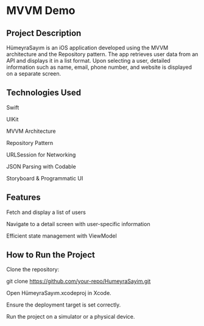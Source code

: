 # MVVM Demo

## Project Description

HümeyraSayım is an iOS application developed using the MVVM architecture and the Repository pattern. The app retrieves user data from an API and displays it in a list format. Upon selecting a user, detailed information such as name, email, phone number, and website is displayed on a separate screen.

## Technologies Used

Swift

UIKit

MVVM Architecture

Repository Pattern

URLSession for Networking

JSON Parsing with Codable

Storyboard & Programmatic UI

## Features

Fetch and display a list of users

Navigate to a detail screen with user-specific information

Efficient state management with ViewModel

## How to Run the Project

Clone the repository:

git clone https://github.com/your-repo/HumeyraSayim.git

Open HümeyraSayım.xcodeproj in Xcode.

Ensure the deployment target is set correctly.

Run the project on a simulator or a physical device.
